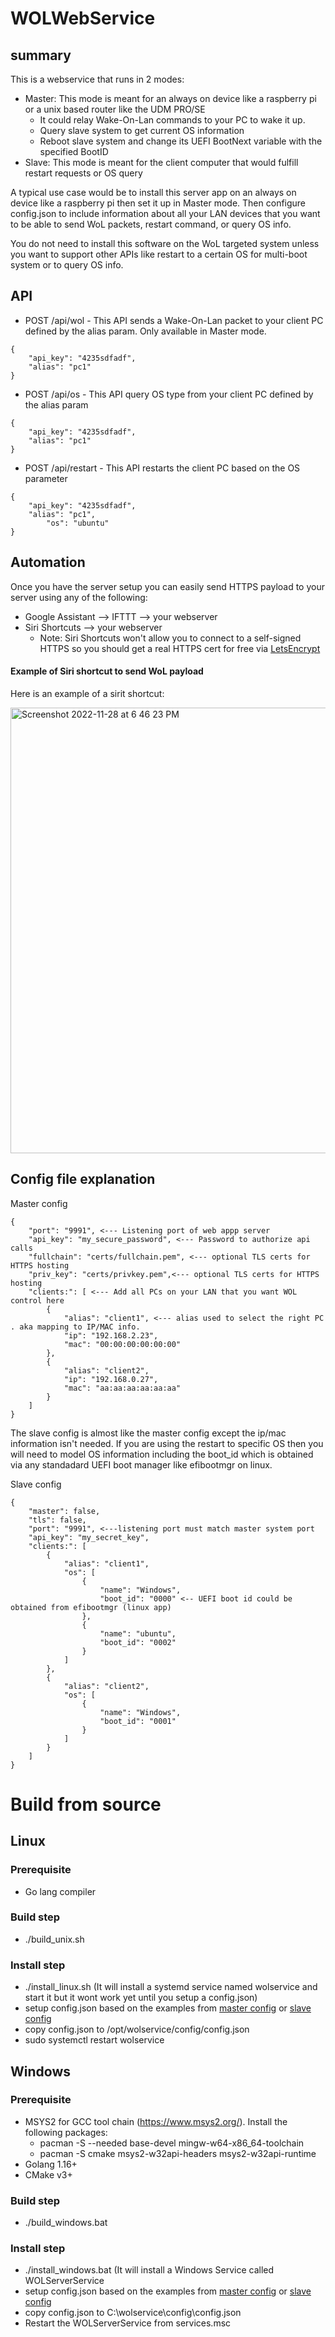 # WOLWebService
## summary
This is a webservice that runs in 2 modes:
  - Master: This mode is meant for an always on device like a raspberry pi or a unix based router like the UDM PRO/SE
      - It could relay Wake-On-Lan commands to your PC to wake it up.
      - Query slave system to get current OS information
      - Reboot slave system and change its UEFI BootNext variable with the specified BootID
  - Slave: This mode is meant for the client computer that would fulfill restart requests or OS query

A typical use case would be to install this server app on an always on device like a raspberry pi then set it up in Master mode. Then configure config.json to include information about all your LAN devices that you want to be able to send WoL packets, restart command, or query OS info.

You do not need to install this software on the WoL targeted system unless you want to support other APIs like restart to a certain OS for multi-boot system or to query OS info. 



## API
- POST /api/wol   - This API sends a Wake-On-Lan packet to your client PC defined by the alias param. Only available in Master mode.
```
{
	"api_key": "4235sdfadf",
	"alias": "pc1"
}
```
- POST /api/os   - This API query OS type from your client PC defined by the alias param
```
{
	"api_key": "4235sdfadf",
	"alias": "pc1"
}
```
- POST /api/restart   - This API restarts the client PC based on the OS parameter
```
{
	"api_key": "4235sdfadf",
	"alias": "pc1",
        "os": "ubuntu"
}
```
## Automation

Once you have the server setup you can easily send HTTPS payload to your server using any of the following:
- Google Assistant --> IFTTT --> your webserver
- Siri Shortcuts --> your webserver
    - Note: Siri Shortcuts won't allow you to connect to a self-signed HTTPS so you should get a real HTTPS cert for free via [LetsEncrypt](https://letsencrypt.org)
    
#### Example of Siri shortcut to send WoL payload    
Here is an example of a sirit shortcut:

<img width="713" alt="Screenshot 2022-11-28 at 6 46 23 PM" src="https://user-images.githubusercontent.com/10516699/204426683-538dd29b-d032-4128-a9a3-0e8bc9f00de6.png">



## Config file explanation

Master config
```
{
    "port": "9991", <--- Listening port of web appp server
    "api_key": "my_secure_password", <--- Password to authorize api calls
    "fullchain": "certs/fullchain.pem", <--- optional TLS certs for HTTPS hosting
    "priv_key": "certs/privkey.pem",<--- optional TLS certs for HTTPS hosting
    "clients:": [ <--- Add all PCs on your LAN that you want WOL control here
        {
            "alias": "client1", <--- alias used to select the right PC . aka mapping to IP/MAC info.
            "ip": "192.168.2.23",
            "mac": "00:00:00:00:00:00"
        },
        {
            "alias": "client2",
            "ip": "192.168.0.27",
            "mac": "aa:aa:aa:aa:aa:aa" 
        }
    ]
}
```

The slave config is almost like the master config except the ip/mac information isn't needed. If you are using the restart to specific OS then you will need to model OS information including the boot_id which is obtained via any standadard UEFI boot manager like efibootmgr on linux.


Slave config
```
{
    "master": false,
    "tls": false,
    "port": "9991", <---listening port must match master system port
    "api_key": "my_secret_key",
    "clients:": [
        {
            "alias": "client1",
            "os": [
                {
                    "name": "Windows",
                    "boot_id": "0000" <-- UEFI boot id could be obtained from efibootmgr (linux app)
                },
                {
                    "name": "ubuntu",
                    "boot_id": "0002"
                }
            ]
        },
        {
            "alias": "client2",
            "os": [
                {
                    "name": "Windows",
                    "boot_id": "0001"
                }
            ]
        }
    ]
}
```

# Build from source
## Linux
### Prerequisite
- Go lang compiler 
### Build step
- ./build_unix.sh
### Install step
- ./install_linux.sh (It will install a systemd service named wolservice and start it but it wont work yet until you setup a config.json)
- setup config.json based on the examples from [master config](https://github.com/TaiPhamD/WOLWebService/blob/master/server/config/config_master.json)
or [slave config](https://github.com/TaiPhamD/WOLWebService/blob/master/server/config/config_slave.json)
- copy config.json to /opt/wolservice/config/config.json
- sudo systemctl restart wolservice
## Windows
### Prerequisite
- MSYS2 for GCC tool chain (https://www.msys2.org/). Install the following packages:
    - pacman -S --needed base-devel mingw-w64-x86_64-toolchain
    - pacman -S cmake msys2-w32api-headers msys2-w32api-runtime
- Golang 1.16+
- CMake v3+
### Build step
- ./build_windows.bat
### Install step
- ./install_windows.bat (It will install a Windows Service called WOLServerService
- setup config.json based on the examples from [master config](https://github.com/TaiPhamD/WOLWebService/blob/master/server/config/config_master.json)
or [slave config](https://github.com/TaiPhamD/WOLWebService/blob/master/server/config/config_slave.json)
- copy config.json to C:\wolservice\config\config.json
- Restart the WOLServerService from services.msc

